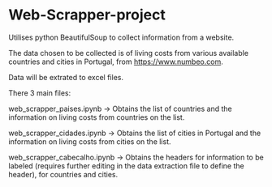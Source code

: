 # Web-Scrapper-project

Utilises python BeautifulSoup to collect information from a website.

The data chosen to be collected is of living costs from various available countries and cities in Portugal, from https://www.numbeo.com.

Data will be extrated to excel files.

There 3 main files:

  web_scrapper_paises.ipynb ->
  Obtains the list of countries and the information on living costs from countries on the list.
  
  web_scrapper_cidades.ipynb ->
  Obtains the list of cities in Portugal and the information on living costs from cities on the list.
  
  web_scrapper_cabecalho.ipynb ->
  Obtains the headers for information to be labeled (requires further editing in the data extraction file to define the header), for countries and cities.
